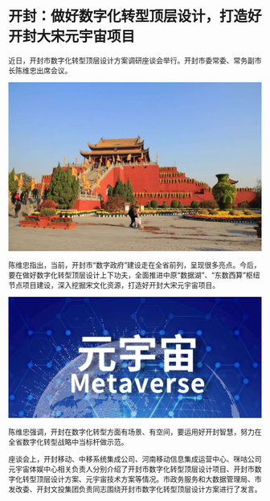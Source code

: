 # 开封：做好数字化转型顶层设计，打造好开封大宋元宇宙项目


近日，开封市数字化转型顶层设计方案调研座谈会举行。开封市委常委、常务副市长陈维忠出席会议。

![配图](06e55fd0b99097a11ccd07cec2e3c269.jpeg)

陈维忠指出，当前，开封市“数字政府”建设走在全省前列，呈现很多亮点。今后，要在做好数字化转型顶层设计上下功夫，全面推进中原“数据湖”、“东数西算”枢纽节点项目建设，深入挖掘宋文化资源，打造好开封大宋元宇宙项目。

![配图](cf57639f5d721af2a189a58b466bf884.jpeg)

陈维忠强调，开封在数字化转型方面有场景、有空间，要运用好开封智慧，努力在全省数字化转型战略中当标杆做示范。

座谈会上，开封移动、中移系统集成公司、河南移动信息集成运营中心、咪咕公司元宇宙体娱中心相关负责人分别介绍了开封市数字化转型顶层设计项目、开封市数字化转型顶层设计方案、元宇宙技术方案等情况。市政务服务和大数据管理局、市发改委、开封文投集团负责同志围绕开封市数字化转型顶层设计方案进行了发言。
